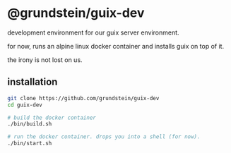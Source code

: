 # @grundstein/guix-dev

development environment for our guix server environment.

for now, runs an alpine linux docker container and installs guix on top of it.

the irony is not lost on us.

## installation
```bash
git clone https://github.com/grundstein/guix-dev
cd guix-dev

# build the docker container
./bin/build.sh

# run the docker container. drops you into a shell (for now).
./bin/start.sh

```

